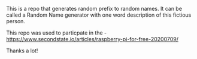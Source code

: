 This is a repo that generates random prefix to random names. It can be called a Random Name generator with one word description of this fictious person. 

This repo was used to particpate in the - https://www.secondstate.io/articles/raspberry-pi-for-free-20200709/

Thanks a lot!

